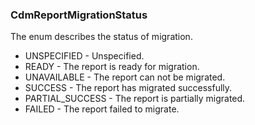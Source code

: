 ### CdmReportMigrationStatus
The enum describes the status of migration.

- UNSPECIFIED - Unspecified.
- READY - The report is ready for migration.
- UNAVAILABLE - The report can not be migrated.
- SUCCESS - The report has migrated successfully.
- PARTIAL_SUCCESS - The report is partially migrated.
- FAILED - The report failed to migrate.
